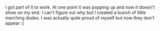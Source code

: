 I got part of it to work. At one point it was popping up and now it doesn't show on my end. I can't figure out why but I created a bunch of little marching dudes.
I was actually quite proud of myself but now they don't appear :(